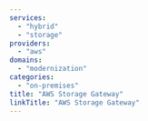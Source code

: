 ```yaml
---
services:
  - "hybrid"
  - "storage"
providers:
  - "aws"
domains:
  - "modernization"
categories:
  - "on-premises"
title: "AWS Storage Gateway"
linkTitle: "AWS Storage Gateway"
---
```


